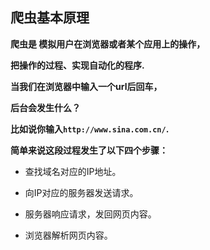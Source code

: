 ## 爬虫基本原理

**爬虫是 模拟用户在浏览器或者某个应用上的操作，**

**把操作的过程、实现自动化的程序.**

**当我们在浏览器中输入一个url后回车，**

**后台会发生什么？**

**比如说你输入`http://www.sina.com.cn/`.**

**简单来说这段过程发生了以下四个步骤：**

* 查找域名对应的IP地址。

* 向IP对应的服务器发送请求。

* 服务器响应请求，发回网页内容。

* 浏览器解析网页内容。